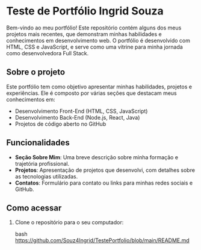 # Teste de Portfólio Ingrid Souza

Bem-vindo ao meu portfólio! Este repositório contém alguns dos meus projetos mais recentes, que demonstram minhas habilidades e conhecimentos em desenvolvimento web. O portfólio é desenvolvido com HTML, CSS e JavaScript, e serve como uma vitrine para minha jornada como desenvolvedora Full Stack.

## Sobre o projeto

Este portfólio tem como objetivo apresentar minhas habilidades, projetos e experiências. Ele é composto por várias seções que destacam meus conhecimentos em:

- Desenvolvimento Front-End (HTML, CSS, JavaScript)
- Desenvolvimento Back-End (Node.js, React, Java)
- Projetos de código aberto no GitHub

## Funcionalidades

- **Seção Sobre Mim**: Uma breve descrição sobre minha formação e trajetória profissional.
- **Projetos**: Apresentação de projetos que desenvolvi, com detalhes sobre as tecnologias utilizadas.
- **Contatos**: Formulário para contato ou links para minhas redes sociais e GitHub.

## Como acessar

1. Clone o repositório para o seu computador:

   bash
   https://github.com/Souz4Ingrid/TestePortfolio/blob/main/README.md
